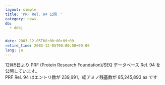 ```yaml
---
layout: simple
title: 'PRF Rel. 94 公開　'
category: news
db:
  - ddbj


date: 2003-12-05T00:00:00+09:00
retire_time: 2003-12-05T00:00:00+09:00
lang: ja
---
```


12月5日より PRF (Protein Research Foundation)/SEQ データベース Rel. 94 を公開しています。<br>PRF Rel. 94 はエントリ数が 239,691，総アミノ残基数が 85,245,893 aa です
